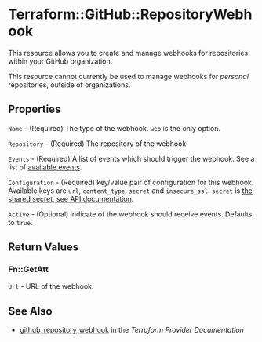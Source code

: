 # Terraform::GitHub::RepositoryWebhook

This resource allows you to create and manage webhooks for repositories within your
GitHub organization.

This resource cannot currently be used to manage webhooks for *personal* repositories,
outside of organizations.

## Properties

`Name` - (Required) The type of the webhook. `web` is the only option.

`Repository` - (Required) The repository of the webhook.

`Events` - (Required) A list of events which should trigger the webhook. See a list of [available events](https://developer.github.com/v3/activity/events/types/).

`Configuration` - (Required) key/value pair of configuration for this webhook. Available keys are `url`, `content_type`, `secret` and `insecure_ssl`. `secret` is [the shared secret, see API documentation](https://developer.github.com/v3/repos/hooks/#create-a-hook).

`Active` - (Optional) Indicate of the webhook should receive events. Defaults to `true`.


## Return Values

### Fn::GetAtt

`Url` - URL of the webhook.

## See Also

* [github_repository_webhook](https://www.terraform.io/docs/providers/github/r/repository_webhook.html) in the _Terraform Provider Documentation_